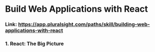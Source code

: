 # Build Web Applications with React
### Link: https://app.pluralsight.com/paths/skill/building-web-applications-with-react

### 1. React: The Big Picture


